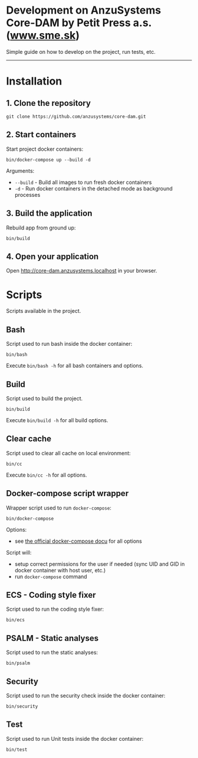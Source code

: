 Development on AnzuSystems Core-DAM by Petit Press a.s. (www.sme.sk)
=====

Simple guide on how to develop on the project, run tests, etc.

---

# Installation

## 1. Clone the repository

    git clone https://github.com/anzusystems/core-dam.git

## 2. Start containers

Start project docker containers:

    bin/docker-compose up --build -d

Arguments:

- `--build` - Build all images to run fresh docker containers
- `-d` - Run docker containers in the detached mode as background processes

## 3. Build the application

Rebuild app from ground up:

    bin/build

## 4. Open your application

Open http://core-dam.anzusystems.localhost in your browser.

# Scripts

Scripts available in the project.

## Bash

Script used to run bash inside the docker container:

    bin/bash

Execute `bin/bash -h` for all bash containers and options.

## Build

Script used to build the project.

    bin/build

Execute `bin/build -h` for all build options.

## Clear cache

Script used to clear all cache on local environment:

    bin/cc

Execute `bin/cc -h` for all options.

## Docker-compose script wrapper

Wrapper script used to run `docker-compose`:

    bin/docker-compose

Options:

- see [the official docker-compose docu][docker-compose-overview] for all options

Script will:

- setup correct permissions for the user if needed (sync UID and GID in docker container with host user, etc.)
- run `docker-compose` command

## ECS - Coding style fixer

Script used to run the coding style fixer:

    bin/ecs

## PSALM - Static analyses

Script used to run the static analyses:

    bin/psalm

## Security

Script used to run the security check inside the docker container:

    bin/security

## Test

Script used to run Unit tests inside the docker container:

    bin/test


[docker-compose-overview]: https://docs.docker.com/compose/reference/overview
